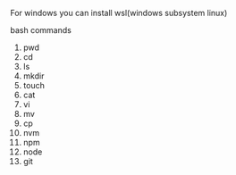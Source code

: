 For windows you can install wsl(windows subsystem linux)


bash commands


1. pwd
2. cd
3. ls 
4. mkdir
5. touch
6. cat 
7. vi
8. mv
9. cp
10. nvm
11. npm
12. node
13. git